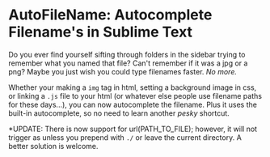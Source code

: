 AutoFileName: Autocomplete Filename's in Sublime Text
=====================================================
Do you ever find yourself sifting through folders in the sidebar trying to remember what you named that file? Can't remember if it was a jpg or a png? Maybe you just wish you could type filenames faster. *No more.*

Whether your making a `img` tag in html, setting a background image in css, or linking a `.js` file to your html (or whatever else people use filename paths for these days...), you can now autocomplete the filename. Plus it uses the built-in autocomplete, so no need to learn another *pesky* shortcut.

*UPDATE: There is now support for url(PATH_TO_FILE); however, it will not trigger as unless you prepend with `./` or leave the current directory.  A better solution is welcome.